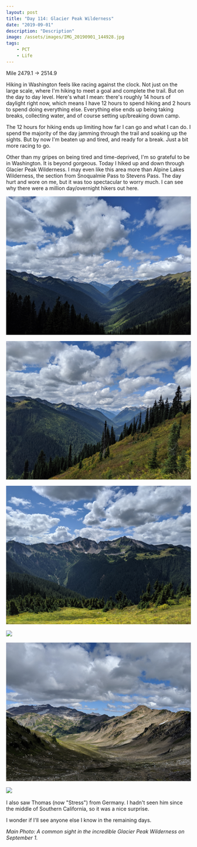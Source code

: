 ```yaml
---
layout: post
title: "Day 114: Glacier Peak Wilderness"
date: "2019-09-01"
description: "Description"
image: /assets/images/IMG_20190901_144928.jpg
tags:
    - PCT
    - Life
---
```

Mile 2479.1 -> 2514.9

Hiking in Washington feels like racing against the clock. Not just on the large scale, where I'm hiking to meet a goal and complete the trail. But on the day to day level. Here's what I mean: there's roughly 14 hours of daylight right now, which means I have 12 hours to spend hiking and 2 hours to spend doing everything else. Everything else ends up being taking breaks, collecting water, and of course setting up/breaking down camp.

The 12 hours for hiking ends up limiting how far I can go and what I can do. I spend the majority of the day jamming through the trail and soaking up the sights. But by now I'm beaten up and tired, and ready for a break. Just a bit more racing to go.

Other than my gripes on being tired and time-deprived, I'm so grateful to be in Washington. It is beyond gorgeous. Today I hiked up and down through Glacier Peak Wilderness. I may even like this area more than Alpine Lakes Wilderness, the section from Snoqualmie Pass to Stevens Pass. The day hurt and wore on me, but it was too spectacular to worry much. I can see why there were a million day/overnight hikers out here.

![](/assets/images/IMG_20190901_141403.jpg)

![](/assets/images/IMG_20190901_140927.jpg)

![](/assets/images/IMG_20190901_140814.jpg)

![](/assets/images/IMG_20190901_132604.jpg)

![](/assets/images/IMG_20190901_160045.jpg)

![](/assets/images/IMG_20190901_162533.jpg)

I also saw Thomas (now "Stress") from Germany. I hadn't seen him since the middle of Southern California, so it was a nice surprise.

I wonder if I'll see anyone else I know in the remaining days.

*Main Photo: A common sight in the incredible Glacier Peak Wilderness on September 1.*
